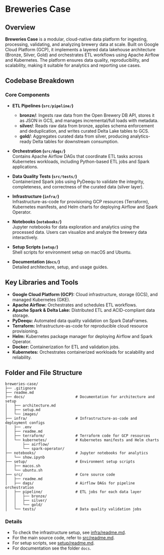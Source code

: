 # Breweries Case

## Overview

**Breweries Case** is a modular, cloud-native data platform for ingesting, processing, validating, and analyzing brewery data at scale. Built on Google Cloud Platform (GCP), it implements a layered data lakehouse architecture (Bronze, Silver, Gold) and orchestrates ETL workflows using Apache Airflow and Kubernetes. The platform ensures data quality, reproducibility, and scalability, making it suitable for analytics and reporting use cases.

## Codebase Breakdown

### Core Components

- **ETL Pipelines (`src/pipeline/`)**  
  - **bronze/**: Ingests raw data from the Open Brewery DB API, stores it as JSON in GCS, and manages incremental/full loads with metadata.
  - **silver/**: Reads raw data from bronze, applies schema enforcement and deduplication, and writes curated Delta Lake tables to GCS.
  - **gold/**: Aggregates curated data from silver, producing analytics-ready Delta tables for downstream consumption.

- **Orchestration (`src/dags/`)**  
  Contains Apache Airflow DAGs that coordinate ETL tasks across Kubernetes workloads, including Python-based ETL jobs and Spark applications.

- **Data Quality Tests (`src/tests/`)**  
  Containerized Spark jobs using PyDeequ to validate the integrity, completeness, and correctness of the curated data (silver layer).

- **Infrastructure (`infra/`)**  
  Infrastructure-as-code for provisioning GCP resources (Terraform), Kubernetes manifests, and Helm charts for deploying Airflow and Spark Operator.

- **Notebooks (`notebooks/`)**  
  Jupyter notebooks for data exploration and analytics using the processed data. Users can visualize and analyze the brewery data interactively.

- **Setup Scripts (`setup/`)**  
  Shell scripts for environment setup on macOS and Ubuntu.

- **Documentation (`docs/`)**  
  Detailed architecture, setup, and usage guides.

## Key Libraries and Tools

- **Google Cloud Platform (GCP):** Cloud infrastructure, storage (GCS), and managed Kubernetes (GKE).
- **Apache Airflow:** Orchestrates and schedules ETL workflows.
- **Apache Spark & Delta Lake:** Distributed ETL and ACID-compliant data storage.
- **PyDeequ:** Automated data quality validation on Spark DataFrames.
- **Terraform:** Infrastructure-as-code for reproducible cloud resource provisioning.
- **Helm:** Kubernetes package manager for deploying Airflow and Spark Operator.
- **Docker:** Containerization for ETL and validation jobs.
- **Kubernetes:** Orchestrates containerized workloads for scalability and reliability.

## Folder and File Structure

```
breweries-case/
├── .gitignore
├── readme.md
├── docs/                       # Documentation for architecture and setup
│   ├── architecture.md
│   ├── setup.md
│   └── images/
├── infra/                      # Infrastructure-as-code and deployment configs
│   ├── .env
│   ├── readme.md
│   ├── terraform/              # Terraform code for GCP resources
│   └── kubernetes/             # Kubernetes manifests and Helm charts
│       ├── airflow/
│       └── spark-operator/
├── notebooks/                  # Jupyter notebooks for analytics
│   └── show.ipynb
├── setup/                      # Environment setup scripts
│   ├── macos.sh
│   └── ubuntu.sh
├── src/                        # Core source code
│   ├── readme.md
│   ├── dags/                   # Airflow DAGs for pipeline orchestration
│   ├── pipeline/               # ETL jobs for each data layer
│   │   ├── bronze/
│   │   ├── silver/
│   │   └── gold/
│   └── tests/                  # Data quality validation jobs
```

### Details

- To check the infrastructure setup, see [infra/readme.md](infra/readme.md).
- For the main source code, refer to [src/readme.md](src/readme.md).
- For setup scripts, see [setup/readme.md](setup/readme.md).
- For documentation see the folder ```docs```.
